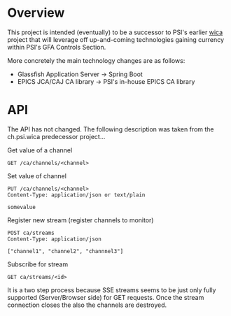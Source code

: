 # Overview

This project is intended (eventually) to be a successor to PSI's earlier 
[wica](ch.psi.wica) project that will leverage off up-and-coming technologies
gaining currency within PSI's GFA Controls Section.

More concretely the main technology changes are as follows:

   * Glassfish Application Server -> Spring Boot
   * EPICS JCA/CAJ CA library -> PSI's in-house EPICS CA library
   
# API

The API has not changed. The following  description was taken from the
ch.psi.wica predecessor project...

Get value of a channel

```
GET /ca/channels/<channel>
```

Set value of channel

```
PUT /ca/channels/<channel>
Content-Type: application/json or text/plain

somevalue
```


Register new stream (register channels to monitor)

```
POST ca/streams
Content-Type: application/json

["channel1", "channel2", "channnel3"]
```

Subscribe for stream

```
GET ca/streams/<id>
``` 

It is a two step process because SSE streams seems to be just only fully supported (Server/Browser side) for GET requests.
Once the stream connection closes the also the channels are destroyed.
